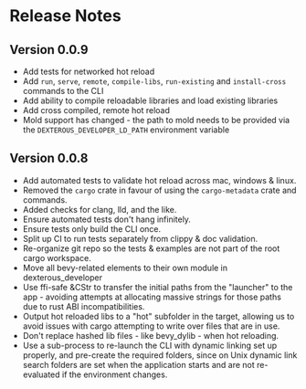 # Release Notes

## Version 0.0.9

- Add tests for networked hot reload
- Add `run`, `serve`, `remote`, `compile-libs`, `run-existing` and `install-cross` commands to the CLI
- Add ability to compile reloadable libraries and load existing libraries
- Add cross compiled, remote hot reload
- Mold support has changed - the path to mold needs to be provided via the `DEXTEROUS_DEVELOPER_LD_PATH` environment variable

## Version 0.0.8

- Add automated tests to validate hot reload across mac, windows & linux.
- Removed the `cargo` crate in favour of using the `cargo-metadata` crate and commands.
- Added checks for clang, lld, and the like.
- Ensure automated tests don't hang infinitely.
- Ensure tests only build the CLI once.
- Split up CI to run tests separately from clippy & doc validation.
- Re-organize git repo so the tests & examples are not part of the root cargo workspace.
- Move all bevy-related elements to their own module in dexterous_developer
- Use ffi-safe &CStr to transfer the initial paths from the "launcher" to the app - avoiding attempts at allocating massive strings for those paths due to rust ABI incompatibilities.
- Output hot reloaded libs to a "hot" subfolder in the target, allowing us to avoid issues with cargo attempting to write over files that are in use.
- Don't replace hashed lib files - like bevy_dylib - when hot reloading.
- Use a sub-process to re-launch the CLI with dynamic linking set up properly, and pre-create the required folders, since on Unix dynamic link search folders are set when the application starts and are not re-evaluated if the environment changes.
